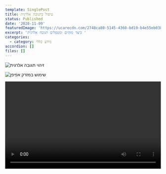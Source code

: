 ```yaml
---
template: SinglePost
title: טיפול בתגובה אלרגית
status: Published
date: '2020-11-09'
featuredImage: 'https://ucarecdn.com/2748ca80-5145-4360-bd19-b4e55eb0381b/'
excerpt: 'כיצד מזהים ומטפלים תגובה אלרגית '
categories:
  - category: מידע כללי
accordion: []
files: []
---
```

![זיהוי תגובה אלרגית](https://ucarecdn.com/3f6d3f6c-0aa7-43d0-b9df-23dcbd7b480b/)

![שימוש במזרק אפיפן](https://ucarecdn.com/fb8bca54-e86e-4921-89c7-208c6e546637/)

<div style="padding-bottom: 56.25%; position: relative; height: 0; overflow: hidden;">
  <video style="width:100%; height:100%; top:0; position: absolute; right: 0;" src="/images/סרטון הזרקה.mp4" controls controlslist="nodownload"></video>
</div>
